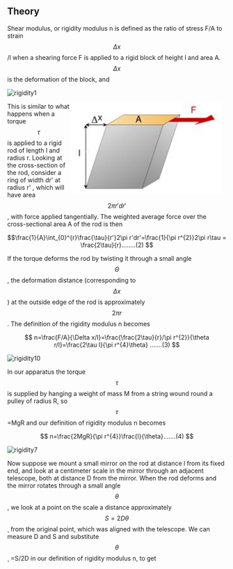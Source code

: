 ## Theory 

Shear modulus, or rigidity modulus n is defined as the ratio of stress F/A to strain $$\Delta x$$/l when a shearing force F is applied to a rigid block of height l and area A. $$\Delta x$$ is the deformation of the block, and


![rigidity1](https://github.com/user-attachments/assets/d6a74661-91fa-4b37-b33d-0dd77e39ff17)

<div style="float: right; margin-right: 10px;">
  <img src="images/rigidity.jpg" alt="Your image description" width="350">
</div>

This is similar to what happens when a torque $$\tau $$ is applied to a rigid rod of length l and radius r. Looking at the cross-section of the rod, consider a ring of width dr' at radius r' , which will have area $$2\pi r'dr' $$, with force applied tangentially. The weighted average force over the cross-sectional area A of the rod is then

$$\frac{1}{A}\int_{0}^{r}\frac{\tau}{r'}2\pi r'dr'=\frac{1}{\pi r^{2}}2\pi r\tau = \frac{2\tau}{r}........(2) $$

If the torque deforms the rod by twisting it through a small angle $$ \Theta$$, the deformation distance (corresponding to $$\Delta x$$ ) at the outside edge of the rod is approximately  $$2\pi r $$. The definition of the rigidity modulus n becomes 

$$ n=\frac{F/A}{\Delta x/l}=\frac{\frac{2\tau}{r}/\pi r^{2}}{\theta r/l}=\frac{2\tau l}{\pi r^{4}\theta} .......(3) $$

![rigidity10](https://github.com/user-attachments/assets/42856d07-1113-4150-bf77-b5cbb03087d6)


In our apparatus the torque $$ \tau $$ is supplied by hanging a weight of mass M from a string wound round a pulley of radius R, so $$ \tau$$ =MgR and our definition of rigidity modulus n becomes   

$$ n=\frac{2MgR}{\pi r^{4}}\frac{l}{\theta}.......(4) $$

![rigidity7](https://github.com/user-attachments/assets/38644f58-c3cf-4d29-94b4-327ccbd509ba)

Now suppose we mount a small mirror on the rod at distance l from its fixed end, and look at a centimeter scale in the mirror through an adjacent telescope, both at distance D from the mirror. When the rod deforms and the mirror rotates through a small angle $$ \theta $$, we look at a point on the scale a distance approximately $$ S=2D\theta $$¸ from the original point, which was aligned with the telescope. We can measure D and S and substitute $$ \theta $$¸ =S/2D in our definition of rigidity modulus n, to get 
